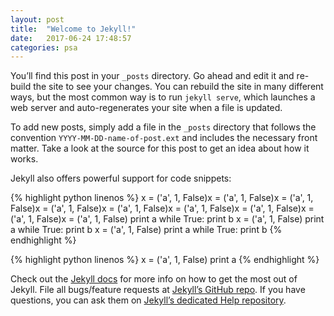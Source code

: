 ```yaml
---
layout: post
title:  "Welcome to Jekyll!"
date:   2017-06-24 17:48:57
categories: psa
---
```

You’ll find this post in your `_posts` directory. Go ahead and edit it and re-build the site to see your changes. You can rebuild the site in many different ways, but the most common way is to run `jekyll serve`, which launches a web server and auto-regenerates your site when a file is updated.

To add new posts, simply add a file in the `_posts` directory that follows the convention `YYYY-MM-DD-name-of-post.ext` and includes the necessary front matter. Take a look at the source for this post to get an idea about how it works.

Jekyll also offers powerful support for code snippets:

{% highlight python linenos %}
x = ('a', 1, False)x = ('a', 1, False)x = ('a', 1, False)x = ('a', 1, False)x = ('a', 1, False)x = ('a', 1, False)x = ('a', 1, False)x = ('a', 1, False)x = ('a', 1, False)
print a
while True:
    print b
x = ('a', 1, False)
print a
while True:
    print b
x = ('a', 1, False)
print a
while True:
    print b
{% endhighlight %}

{% highlight python linenos %}
x = ('a', 1, False)
print a
{% endhighlight %}

Check out the [Jekyll docs][jekyll] for more info on how to get the most out of Jekyll. File all bugs/feature requests at [Jekyll’s GitHub repo][jekyll-gh]. If you have questions, you can ask them on [Jekyll’s dedicated Help repository][jekyll-help].

[jekyll]:      http://jekyllrb.com
[jekyll-gh]:   https://github.com/jekyll/jekyll
[jekyll-help]: https://github.com/jekyll/jekyll-help
